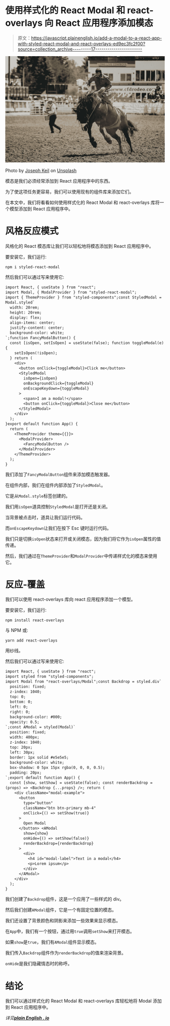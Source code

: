 # 使用样式化的 React Modal 和 react-overlays 向 React 应用程序添加模态

> 原文：<https://javascript.plainenglish.io/add-a-modal-to-a-react-app-with-styled-react-modal-and-react-overlays-ed9ec3fc2f00?source=collection_archive---------17----------------------->

![](img/a471d0bc486af092b0c92fee23a00d63.png)

Photo by [Joseph Keil](https://unsplash.com/@sephkeil?utm_source=medium&utm_medium=referral) on [Unsplash](https://unsplash.com?utm_source=medium&utm_medium=referral)

模态是我们必须经常添加到 React 应用程序中的东西。

为了使这项任务更容易，我们可以使用现有的组件库来添加它们。

在本文中，我们将看看如何使用样式化的 React Modal 和 react-overlays 库将一个模型添加到 React 应用程序中。

# 风格反应模式

风格化的 React 模态库让我们可以轻松地将模态添加到 React 应用程序中。

要安装它，我们运行:

```
npm i styled-react-modal
```

然后我们可以通过写来使用它:

```
import React, { useState } from "react";
import Modal, { ModalProvider } from "styled-react-modal";
import { ThemeProvider } from "styled-components";const StyledModal = Modal.styled`
  width: 20rem;
  height: 20rem;
  display: flex;
  align-items: center;
  justify-content: center;
  background-color: white;
`;function FancyModalButton() {
  const [isOpen, setIsOpen] = useState(false); function toggleModal(e) {
    setIsOpen(!isOpen);
  } return (
    <div>
      <button onClick={toggleModal}>Click me</button>
      <StyledModal
        isOpen={isOpen}
        onBackgroundClick={toggleModal}
        onEscapeKeydown={toggleModal}
      >
        <span>I am a modal!</span>
        <button onClick={toggleModal}>Close me</button>
      </StyledModal>
    </div>
  );
}export default function App() {
  return (
    <ThemeProvider theme={{}}>
      <ModalProvider>
        <FancyModalButton />
      </ModalProvider>
    </ThemeProvider>
  );
}
```

我们添加了`FancyModalButton`组件来添加模态触发器。

在组件内部，我们在组件内部添加了`StyledModal`。

它是从`Modal.style`标签创建的。

我们用`isOpen`道具控制`StyledModal`是打开还是关闭。

当背景被点击时，道具让我们运行代码。

而`onEscapeKeydown`让我们在按下 Esc 键时运行代码。

我们只是切换`isOpen`状态来打开或关闭模态，因为我们将它作为`isOpen`属性的值传递。

然后，我们通过在`ThemeProvider`和`ModalProvider`中传递样式化的模态来使用它。

# 反应-覆盖

我们可以使用 react-overlays 库向 react 应用程序添加一个模型。

要安装它，我们运行:

```
npm install react-overlays
```

与 NPM 或:

```
yarn add react-overlays
```

用纱线。

然后我们可以通过写来使用它:

```
import React, { useState } from "react";
import styled from "styled-components";
import Modal from "react-overlays/Modal";const Backdrop = styled.div`
  position: fixed;
  z-index: 1040;
  top: 0;
  bottom: 0;
  left: 0;
  right: 0;
  background-color: #000;
  opacity: 0.5;
`;const AModal = styled(Modal)`
  position: fixed;
  width: 400px;
  z-index: 1040;
  top: 20px;
  left: 30px;
  border: 1px solid #e5e5e5;
  background-color: white;
  box-shadow: 0 5px 15px rgba(0, 0, 0, 0.5);
  padding: 20px;
`;export default function App() {
  const [show, setShow] = useState(false); const renderBackdrop = (props) => <Backdrop {...props} />; return (
    <div className="modal-example">
      <button
        type="button"
        className="btn btn-primary mb-4"
        onClick={() => setShow(true)}
      >
        Open Modal
      </button> <AModal
        show={show}
        onHide={() => setShow(false)}
        renderBackdrop={renderBackdrop}
      >
        <div>
          <h4 id="modal-label">Text in a modal</h4>
          <p>Lorem ipsum</p>
        </div>
      </AModal>
    </div>
  );
}
```

我们创建了`Backdrop`组件，这是一个应用了一些样式的 div。

然后我们创建`AModal`组件，它是一个有固定位置的模态。

我们还设置了背景颜色和阴影来添加一些效果来显示模态。

在`App`中，我们有一个按钮，通过用`true`调用`setShow`来打开模态。

如果`show`是`true`，我们有`AModal`组件显示模态。

我们传入`Backdrop`组件作为`renderBackdrop`的值来渲染背景。

`onHide`是我们隐藏情态时的称呼。

# 结论

我们可以通过样式化的 React Modal 和 react-overlays 库轻松地将 Modal 添加到 React 应用程序中。

*详见*[***plain English . io***](https://plainenglish.io/)